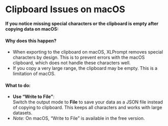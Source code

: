 # Clipboard Issues on macOS

**If you notice missing special characters or the clipboard is empty after copying data on macOS:**

#### Why does this happen?

* When exporting to the clipboard on macOS, XLPrompt removes special characters by design. This is to prevent errors with the macOS clipboard, which does not handle these characters well.
* If you copy a very large range, the clipboard may be empty. This is a limitation of macOS.

#### What to do:

* **Use “Write to File”**:\
  Switch the output mode to **File** to save your data as a JSON file instead of copying to clipboard. This keeps all characters and works with large datasets.
* _Note:_ On macOS, “Write to File” is available in the free version.
